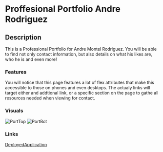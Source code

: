 # Proffesional Portfolio Andre Rodriguez

## Description


This is a Professional Portfolio for Andre Montel Rodriguez. 
You will be able to find not only contact information, but also
details on what his likes are, who he is and even more!

### Features


You will notice that this page features a lot of flex attributes that 
make this accessible to those on phones and even desktops. The actualy links will target either and addtional link, or a specific section on the page to gathe all resources needed when viewing for contact.


### Visuals

![PortTop](https://user-images.githubusercontent.com/77699769/107194089-9d13fb80-69bd-11eb-9e0e-4113f73720d9.PNG)
![PortBot](https://user-images.githubusercontent.com/77699769/107194078-99807480-69bd-11eb-86cf-b1d282f80de1.PNG)






### Links



[DeployedApplication](<https://drae7299.github.io/Proffesional_Portfolio_Andre_Rodriguez/>)
